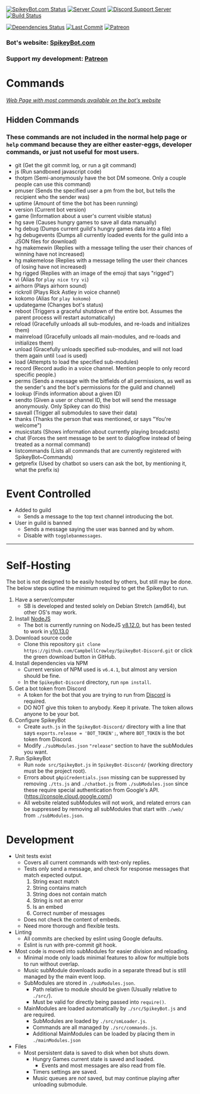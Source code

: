 [![SpikeyBot.com Status](https://img.shields.io/uptimerobot/status/m781846555-8613c83984f05f6c963656da.svg?label=SpikeyBot.com)](https://status.spikeybot.com)
[![Server Count](https://img.shields.io/badge/endpoint.svg?url=https://www.spikeybot.com/stats/shield)](https://www.spikeybot.com)
[![Discord Support Server](https://discordapp.com/api/guilds/420045052690169856/embed.png)](https://discord.gg/ZbKfYSQ)
[![Build Status](https://travis-ci.org/CampbellCrowley/SpikeyBot-Discord.svg?branch=master)](https://travis-ci.com/CampbellCrowley/SpikeyBot-Discord)
<!-- [![SpikeyBot Version](https://img.shields.io/github/package-json/v/CampbellCrowley/SpikeyBot-Discord.svg)](https://github.com/CampbellCrowley/SpikeyBot-Discord) -->
[![Dependencies Status](https://david-dm.org/CampbellCrowley/SpikeyBot-Discord.svg)](https://david-dm.org/CampbellCrowley/SpikeyBot-Discord)
[![Last Commit](https://img.shields.io/github/last-commit/CampbellCrowley/SpikeyBot-Discord.svg)](https://github.com/CampbellCrowley/SpikeyBot-Discord)
[![Patreon](https://img.shields.io/badge/donate-patreon-F96854.svg)](https://www.patreon.com/CampbellCrowley)
  
### Bot's website: [SpikeyBot.com](https://www.spikeybot.com/)
### Support my development: [Patreon](https://www.patreon.com/campbellcrowley/)


# Commands
###### [Web Page with most commands available on the bot's website](https://www.spikeybot.com/help/)

## Hidden Commands
### These commands are not included in the normal help page or `help` command because they are either easter-eggs, developer commands, or just not useful for most users.
- git (Get the git commit log, or run a git command)
- js (Run sandboxed javascript code)
- thotpm (Semi-anonymously have the bot DM someone. Only a couple people can use this command)
- pmuser (Sends the specified user a pm from the bot, but tells the recipient who the sender was)
- uptime (Amount of time the bot has been running)
- version (Current bot version)
- game (Information about a user's current visible status)
- hg save (Causes hungry games to save all data manually)
- hg debug (Dumps current guild's hungry games data into a file)
- hg debugevents (Dumps all currently loaded events for the guild into a JSON files for download)
- hg makemewin (Replies with a message telling the user their chances of winning have not increased)
- hg makemelose (Replies with a message telling the user their chances of losing have not increased)
- hg rigged (Replies with an image of the emoji that says "rigged")
- vi (Alias for `play nice try vi`)
- airhorn (Plays airhorn sound)
- rickroll (Plays Rick Astley in voice channel)
- kokomo (Alias for `play kokomo`)
- updategame (Changes bot's status)
- reboot (Triggers a graceful shutdown of the entire bot. Assumes the parent process will restart automatically)
- reload (Gracefully unloads all sub-modules, and re-loads and initializes them)
- mainreload (Gracefully unloads all main-modules, and re-loads and initializes them)
- unload (Gracefully unloads specified sub-modules, and will not load them again until `load` is used)
- load (Attempts to load the specified sub-modules)
- record (Record audio in a voice channel. Mention people to only record specific people.)
- perms (Sends a message with the bitfields of all permissions, as well as the sender's and the bot's permissions for the guild and channel)
- lookup (Finds information about a given ID)
- sendto (Given a user or channel ID, the bot will send the message anonymously. Only Spikey can do this)
- saveall (Trigger all submodules to save their data)
- thanks (Thanks the person that was mentioned, or says "You're welcome")
- musicstats (Shows information about currently playing broadcasts)
- chat (Forces the sent message to be sent to dialogflow instead of being treated as a normal command)
- listcommands (Lists all commands that are currently registered with SpikeyBot~Commands)
- getprefix (Used by chatbot so users can ask the bot, by mentioning it, what the prefix is)

# Event Controlled
- Added to guild
  - Sends a message to the top text channel introducing the bot.
- User in guild is banned
  - Sends a message saying the user was banned and by whom.
  - Disable with `togglebanmessages`.

***

# Self-Hosting
The bot is not designed to be easily hosted by others, but still may be done.  
The below steps outline the minimum required to get the SpikeyBot to run.  
1) Have a server/computer
    - SB is developed and tested solely on Debian Stretch (amd64), but other OS's may work.
2) Install [NodeJS](https://nodejs.org/)
    - The bot is currently running on NodeJS [v8.12.0](https://nodejs.org/dist/v8.12.0/), but has been tested to work in [v10.13.0](https://nodejs.org/dist/v10.13.0/)
3) Download source code
    - Clone this repository `git clone https://github.com/CampbellCrowley/SpikeyBot-Discord.git` or click the green download button in GitHub.
4) Install dependencies via NPM
    - Current version of NPM used is `v6.4.1`, but almost any version should be fine.
    - In the `SpikeyBot-Discord` directory, run `npm install`.
5) Get a bot token from Discord
    - A token for the bot that you are trying to run from [Discord](https://discordapp.com/developers/applications/) is required.
    - DO NOT give this token to anybody. Keep it private. The token allows anyone to be your bot.
6) Configure SpikeyBot
    - Create `auth.js` in the `SpikeyBot-Discord/` directory with a line that says `exports.release = 'BOT_TOKEN';`, where `BOT_TOKEN` is the bot token from Discord.
    - Modify `./subModules.json` `"release"` section to have the subModules you want.
7) Run SpikeyBot
    - Run `node src/SpikeyBot.js` in `SpikeyBot-Discord/` (working directory must be the project root).
    - Errors about `gApiCredentials.json` missing can be suppressed by removing `./tts.js` and `./chatbot.js` from `./subModules.json` since these require special authentication from Google's API. (https://console.cloud.google.com/)
    - All website related subModules will not work, and related errors can be suppressed by removing all subModules that start with `./web/` from `./subModules.json`.

# Development
- Unit tests exist
  - Covers all current commands with text-only replies.
  - Tests only send a message, and check for response messages that match expected output.
    1) String exact match
    2) String contains match
    3) String does not contain match
    4) String is not an error
    5) Is an embed
    6) Correct number of messages
  - Does not check the content of embeds.
  - Need more thorough and flexible tests.
- Linting
  - All commits are checked by eslint using Google defaults.
  - Eslint is run with pre-commit git hook.
- Most code is moved into subModules for easier division and reloading.
  - Minimal mode only loads minimal features to allow for multiple bots to run without overlap.
  - Music subModule downloads audio in a separate thread but is still managed by the main event loop.
  - SubModules are stored in `./subModules.json`.
    - Path relative to module should be given (Usually relative to `./src/`).
    - Must be valid for directly being passed into `require()`.
  - MainModules are loaded automatically by `./src/SpikeyBot.js` and are required.
    - SubModules are loaded by `./src/smLoader.js`.
    - Commands are all managed by `./src/commands.js`.
    - Additional MainModules can be loaded by placing them in `./mainModules.json`
- Files
  - Most persistent data is saved to disk when bot shuts down.
    - Hungry Games current state is saved and loaded.
      - Events and most messages are also read from file.
    - Timers settings are saved.
    - Music queues are *not* saved, but may continue playing after unloading submodule.
